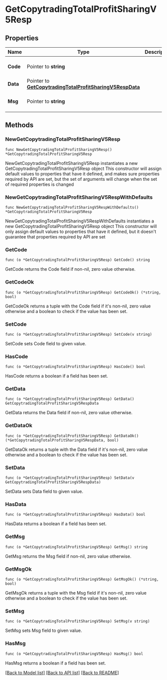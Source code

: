 # GetCopytradingTotalProfitSharingV5Resp

## Properties

Name | Type | Description | Notes
------------ | ------------- | ------------- | -------------
**Code** | Pointer to **string** |  | [optional] [default to ""]
**Data** | Pointer to [**GetCopytradingTotalProfitSharingV5RespData**](GetCopytradingTotalProfitSharingV5RespData.md) |  | [optional] 
**Msg** | Pointer to **string** |  | [optional] [default to ""]

## Methods

### NewGetCopytradingTotalProfitSharingV5Resp

`func NewGetCopytradingTotalProfitSharingV5Resp() *GetCopytradingTotalProfitSharingV5Resp`

NewGetCopytradingTotalProfitSharingV5Resp instantiates a new GetCopytradingTotalProfitSharingV5Resp object
This constructor will assign default values to properties that have it defined,
and makes sure properties required by API are set, but the set of arguments
will change when the set of required properties is changed

### NewGetCopytradingTotalProfitSharingV5RespWithDefaults

`func NewGetCopytradingTotalProfitSharingV5RespWithDefaults() *GetCopytradingTotalProfitSharingV5Resp`

NewGetCopytradingTotalProfitSharingV5RespWithDefaults instantiates a new GetCopytradingTotalProfitSharingV5Resp object
This constructor will only assign default values to properties that have it defined,
but it doesn't guarantee that properties required by API are set

### GetCode

`func (o *GetCopytradingTotalProfitSharingV5Resp) GetCode() string`

GetCode returns the Code field if non-nil, zero value otherwise.

### GetCodeOk

`func (o *GetCopytradingTotalProfitSharingV5Resp) GetCodeOk() (*string, bool)`

GetCodeOk returns a tuple with the Code field if it's non-nil, zero value otherwise
and a boolean to check if the value has been set.

### SetCode

`func (o *GetCopytradingTotalProfitSharingV5Resp) SetCode(v string)`

SetCode sets Code field to given value.

### HasCode

`func (o *GetCopytradingTotalProfitSharingV5Resp) HasCode() bool`

HasCode returns a boolean if a field has been set.

### GetData

`func (o *GetCopytradingTotalProfitSharingV5Resp) GetData() GetCopytradingTotalProfitSharingV5RespData`

GetData returns the Data field if non-nil, zero value otherwise.

### GetDataOk

`func (o *GetCopytradingTotalProfitSharingV5Resp) GetDataOk() (*GetCopytradingTotalProfitSharingV5RespData, bool)`

GetDataOk returns a tuple with the Data field if it's non-nil, zero value otherwise
and a boolean to check if the value has been set.

### SetData

`func (o *GetCopytradingTotalProfitSharingV5Resp) SetData(v GetCopytradingTotalProfitSharingV5RespData)`

SetData sets Data field to given value.

### HasData

`func (o *GetCopytradingTotalProfitSharingV5Resp) HasData() bool`

HasData returns a boolean if a field has been set.

### GetMsg

`func (o *GetCopytradingTotalProfitSharingV5Resp) GetMsg() string`

GetMsg returns the Msg field if non-nil, zero value otherwise.

### GetMsgOk

`func (o *GetCopytradingTotalProfitSharingV5Resp) GetMsgOk() (*string, bool)`

GetMsgOk returns a tuple with the Msg field if it's non-nil, zero value otherwise
and a boolean to check if the value has been set.

### SetMsg

`func (o *GetCopytradingTotalProfitSharingV5Resp) SetMsg(v string)`

SetMsg sets Msg field to given value.

### HasMsg

`func (o *GetCopytradingTotalProfitSharingV5Resp) HasMsg() bool`

HasMsg returns a boolean if a field has been set.


[[Back to Model list]](../README.md#documentation-for-models) [[Back to API list]](../README.md#documentation-for-api-endpoints) [[Back to README]](../README.md)


